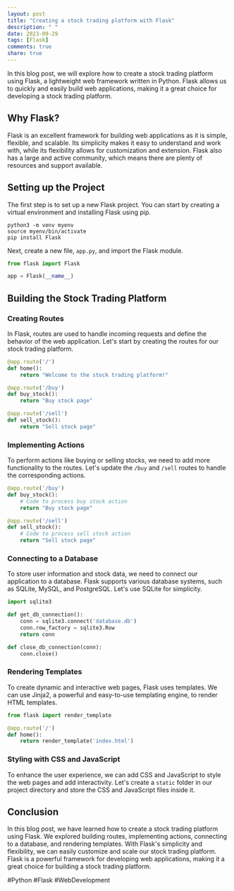 ```yaml
---
layout: post
title: "Creating a stock trading platform with Flask"
description: " "
date: 2023-09-29
tags: [Flask]
comments: true
share: true
---
```


In this blog post, we will explore how to create a stock trading platform using Flask, a lightweight web framework written in Python. Flask allows us to quickly and easily build web applications, making it a great choice for developing a stock trading platform.

## Why Flask?

Flask is an excellent framework for building web applications as it is simple, flexible, and scalable. Its simplicity makes it easy to understand and work with, while its flexibility allows for customization and extension. Flask also has a large and active community, which means there are plenty of resources and support available.

## Setting up the Project

The first step is to set up a new Flask project. You can start by creating a virtual environment and installing Flask using pip.

```
python3 -m venv myenv
source myenv/bin/activate
pip install Flask
```

Next, create a new file, `app.py`, and import the Flask module.

```python
from flask import Flask

app = Flask(__name__)
```

## Building the Stock Trading Platform

### Creating Routes

In Flask, routes are used to handle incoming requests and define the behavior of the web application. Let's start by creating the routes for our stock trading platform.

```python
@app.route('/')
def home():
    return "Welcome to the stock trading platform!"

@app.route('/buy')
def buy_stock():
    return "Buy stock page"

@app.route('/sell')
def sell_stock():
    return "Sell stock page"
```

### Implementing Actions

To perform actions like buying or selling stocks, we need to add more functionality to the routes. Let's update the `/buy` and `/sell` routes to handle the corresponding actions.

```python
@app.route('/buy')
def buy_stock():
    # Code to process buy stock action
    return "Buy stock page"

@app.route('/sell')
def sell_stock():
    # Code to process sell stock action
    return "Sell stock page"
```

### Connecting to a Database

To store user information and stock data, we need to connect our application to a database. Flask supports various database systems, such as SQLite, MySQL, and PostgreSQL. Let's use SQLite for simplicity.

```python
import sqlite3

def get_db_connection():
    conn = sqlite3.connect('database.db')
    conn.row_factory = sqlite3.Row
    return conn

def close_db_connection(conn):
    conn.close()
```

### Rendering Templates

To create dynamic and interactive web pages, Flask uses templates. We can use Jinja2, a powerful and easy-to-use templating engine, to render HTML templates.

```python
from flask import render_template

@app.route('/')
def home():
    return render_template('index.html')
```

### Styling with CSS and JavaScript

To enhance the user experience, we can add CSS and JavaScript to style the web pages and add interactivity. Let's create a `static` folder in our project directory and store the CSS and JavaScript files inside it.

## Conclusion

In this blog post, we have learned how to create a stock trading platform using Flask. We explored building routes, implementing actions, connecting to a database, and rendering templates. With Flask's simplicity and flexibility, we can easily customize and scale our stock trading platform. Flask is a powerful framework for developing web applications, making it a great choice for building a stock trading platform.

#Python #Flask #WebDevelopment